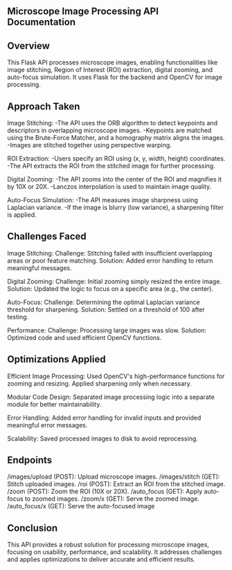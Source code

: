 Microscope Image Processing API Documentation
---------------------------------------------
Overview
--------
This Flask API processes microscope images, enabling functionalities like image stitching, Region of Interest (ROI) extraction, digital zooming, and auto-focus simulation. It uses Flask for the backend and OpenCV for image processing.

Approach Taken
--------------

Image Stitching:
-The API uses the ORB algorithm to detect keypoints and descriptors in overlapping microscope images.
-Keypoints are matched using the Brute-Force Matcher, and a homography matrix aligns the images.
-Images are stitched together using perspective warping.

ROI Extraction:
-Users specify an ROI using (x, y, width, height) coordinates.
-The API extracts the ROI from the stitched image for further processing.

Digital Zooming:
-The API zooms into the center of the ROI and magnifies it by 10X or 20X.
-Lanczos interpolation is used to maintain image quality.

Auto-Focus Simulation:
-The API measures image sharpness using Laplacian variance.
-If the image is blurry (low variance), a sharpening filter is applied.

Challenges Faced
-----------------

Image Stitching:
Challenge: Stitching failed with insufficient overlapping areas or poor feature matching.
Solution: Added error handling to return meaningful messages.

Digital Zooming:
Challenge: Initial zooming simply resized the entire image.
Solution: Updated the logic to focus on a specific area (e.g., the center).

Auto-Focus:
Challenge: Determining the optimal Laplacian variance threshold for sharpening.
Solution: Settled on a threshold of 100 after testing.

Performance:
Challenge: Processing large images was slow.
Solution: Optimized code and used efficient OpenCV functions.

Optimizations Applied
----------------------
Efficient Image Processing:
Used OpenCV's high-performance functions for zooming and resizing.
Applied sharpening only when necessary.

Modular Code Design:
Separated image processing logic into a separate module for better maintainability.

Error Handling:
Added error handling for invalid inputs and provided meaningful error messages.

Scalability:
Saved processed images to disk to avoid reprocessing.

Endpoints
----------
/images/upload (POST): Upload microscope images.
/images/stitch (GET): Stitch uploaded images.
/roi (POST): Extract an ROI from the stitched image.
/zoom (POST): Zoom the ROI (10X or 20X).
/auto_focus (GET): Apply auto-focus to zoomed images.
/zoom/<factor>x (GET): Serve the zoomed image.
/auto_focus/<factor>x (GET): Serve the auto-focused image

Conclusion
------------
This API provides a robust solution for processing microscope images, focusing on usability, performance, and scalability. It addresses challenges and applies optimizations to deliver accurate and efficient results.
